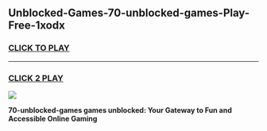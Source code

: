 
## Unblocked-Games-70-unblocked-games-Play-Free-1xodx
<h3>
<a href="https://premium76.site?title=70-unblocked-games&ref=18A">CLICK TO PLAY</a></h3>
<hr>

<h3>
<a href="https://premium76.site?title=70-unblocked-games&ref=18A">CLICK 2 PLAY</a>
  
</h3>

<a href="https://premium76.site?title=70-unblocked-games&ref=18A"><img src="https://clearcache.store/games.png"></a>


**70-unblocked-games games unblocked: Your Gateway to Fun and Accessible Online Gaming**
